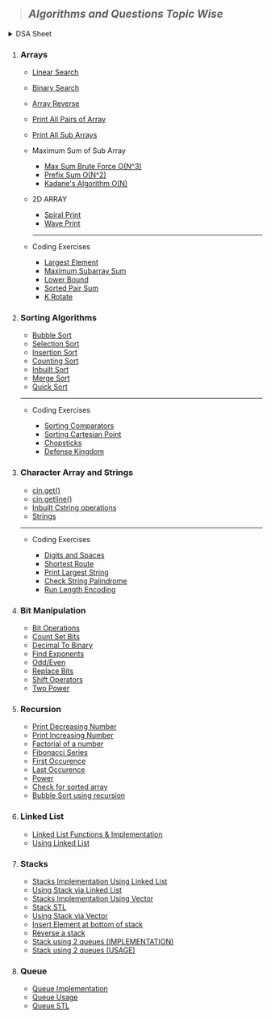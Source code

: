 > ## ***Algorithms and Questions Topic Wise***

<details>
  <summary>DSA Sheet</summary>

  ***Array***

  - [Sum of elements](./DSA%20Sheet/Array/sumOfElements.cpp)
  - [Searching a number](./DSA%20Sheet/Array/searchingANumber.cpp)
  - [Kadane's Algo](./DSA%20Sheet/Array/kadane'sAlgo.cpp)
  - [Reverse a String](./DSA%20Sheet/Array/reverseAString.cpp)
  - [Sort Array of 0,1,2](./DSA%20Sheet/Array/sortArrayOf012.cpp)
  - [Sort Array of 0,1,2 (1 Pass)](./DSA%20Sheet/Array/sortArrayOf012_1pass.cpp)
  - [Negative First](./DSA%20Sheet/Array/negativeFirst.cpp)
  - [Cyclic Rotate](./DSA%20Sheet/Array/cyclicRotate.cpp)
  - [Union Of Array](./DSA%20Sheet/Array/unionOfArray.cpp)
  - [Kth Max Min](./DSA%20Sheet/Array/kthMaxMin.cpp)
  - [Pair Sum](./DSA%20Sheet/Array/pairSum.cpp)
  - [Sub array with 0 sum](./DSA%20Sheet/Array/subArrayWith0Sum.cpp)

  ***Matrix***

  - [Spiral Traversal](./DSA%20Sheet/Matrix/spiral_traverse.cpp)
</details>

1. ### **Arrays**

   - [Linear Search](./Array/linearSearch.cpp)
   - [Binary Search](./Array/binarySearch.cpp)
   - [Array Reverse](./Array/reverseArray.cpp)
   - [Print All Pairs of Array](./Array/printAllPairs.cpp)
   - [Print All Sub Arrays](./Array/allSubArrays.cpp)
   - Maximum Sum of Sub Array
     
     - [Max Sum Brute Force O(N^3)](./Array/sumOfSubArray.cpp)
     - [Prefix Sum O(N^2)](./Array/maxSumSubArrayPrefix.cpp)
     - [Kadane's Algorithm O(N)](./Array/kadaneAlgo.cpp)

   - 2D ARRAY
     
     - [Spiral Print](./Array/2D_Array/spiralPrint.cpp)
     - [Wave Print](./Array/2D_Array/wavePrint.cpp)

     ___

   - Coding Exercises

     - [Largest Element](./Array/Coding%20Exercises/CM_largestElement.cpp)
     - [Maximum Subarray Sum](./Array/Coding%20Exercises/CM_maxSum.cpp)
     - [Lower Bound](./Array/Coding%20Exercises/CM_lowerBound.cpp)
     - [Sorted Pair Sum](./Array/Coding%20Exercises/CM_SortedPairSum.cpp)
     - [K Rotate](./Array/Coding%20Exercises/CM_kRotate.cpp)


2. ### **Sorting Algorithms**

   - [Bubble Sort](./Sorting%20Algorithms/bubbleSort.cpp)
   - [Selection Sort](./Sorting%20Algorithms/selectionSort.cpp)
   - [Insertion Sort](./Sorting%20Algorithms/insertionSort.cpp)
   - [Counting Sort](./Sorting%20Algorithms/countingSort.cpp)
   - [Inbuilt Sort](./Sorting%20Algorithms/inbuiltSort.cpp)
   - [Merge Sort](./Sorting%20Algorithms/mergeSort.cpp)
   - [Quick Sort](./Sorting%20Algorithms/quickSort.cpp)

    ___

   - Coding Exercises

     - [Sorting Comparators](./Sorting%20Algorithms/Coding%20Exercises/CM_sortingComparator.cpp)
     - [Sorting Cartesian Point](./Sorting%20Algorithms/Coding%20Exercises/CM_sortingCartesianPoints.cpp)
     - [Chopsticks](./Sorting%20Algorithms/Coding%20Exercises/CM_chopsticks.cpp)
     - [Defense Kingdom](./Sorting%20Algorithms/Coding%20Exercises/CM_defenseKingdom.cpp)


3. ### **Character Array and Strings**

   - [cin.get()](./Character%20Arrays%20&%20Strings/cin_get.cpp)
   - [cin.getline()](./Character%20Arrays%20&%20Strings/cin_getline.cpp)
   - [Inbuilt Cstring operations](./Character%20Arrays%20&%20Strings/inbuilt_operations.cpp)
   - [Strings](./Character%20Arrays%20&%20Strings/Strings.cpp)

    ___

   - Coding Exercises

     - [Digits and Spaces](./Character%20Arrays%20&%20Strings/Coding%20Exercises/digits_spaces.cpp)
     - [Shortest Route](./Character%20Arrays%20&%20Strings/Coding%20Exercises/shortest_route.cpp)
     - [Print Largest String](./Character%20Arrays%20&%20Strings/Coding%20Exercises/printLargestString.cpp)
     - [Check String Palindrome](./Character%20Arrays%20&%20Strings/Coding%20Exercises/CM_checkPalindrome.cpp)
     - [Run Length Encoding](./Character%20Arrays%20&%20Strings/Coding%20Exercises/CM_stringCompression.cpp)


4. ### **Bit Manipulation**

   - [Bit Operations](./Bit%20Manipulation/bit_operations.cpp)
   - [Count Set Bits](./Bit%20Manipulation/count_setBits.cpp)
   - [Decimal To Binary](./Bit%20Manipulation/dec_to_bin.cpp)
   - [Find Exponents](./Bit%20Manipulation/exponentials.cpp)
   - [Odd/Even](./Bit%20Manipulation/odd_even.cpp)
   - [Replace Bits](./Bit%20Manipulation/replace_bits.cpp)
   - [Shift Operators](./Bit%20Manipulation/shift_operators.cpp)
   - [Two Power](./Bit%20Manipulation/two_power.cpp)


5. ### **Recursion**

   - [Print Decreasing Number](./Recursion/decreasing_number.cpp)
   - [Print Increasing Number](./Recursion/increasing_number.cpp)
   - [Factorial of a number](./Recursion/factorial.cpp)
   - [Fibonacci Series](./Recursion/fibonacci.cpp)
   - [First Occurence](./Recursion/first_occurence.cpp)
   - [Last Occurence](./Recursion/last_occurence.cpp)
   - [Power](./Recursion/power.cpp)
   - [Check for sorted array](./Recursion/sortedArrayCheck.cpp)
   - [Bubble Sort using recursion](./Recursion/bubble_sort.cpp)

6. ### **Linked List**

   - [Linked List Functions & Implementation](./LinkedList/LL.h)
   - [Using Linked List](./LinkedList/linked_list.cpp)

7. ### **Stacks**

   - [Stacks Implementation Using Linked List](./Stacks/stackLL.h)
   - [Using Stack via Linked List](./Stacks/stackLL.cpp)
   - [Stacks Implementation Using Vector](./Stacks/stack_vector.h)
   - [Stack STL](./Stacks/stack_stl.cpp)
   - [Using Stack via Vector](./Stacks/stack_vector.cpp)
   - [Insert Element at bottom of stack](./Stacks/insertAtBottom.cpp)
   - [Reverse a stack](./Stacks/stack_reverse.cpp)
   - [Stack using 2 queues (IMPLEMENTATION)](./Stacks/stack_using_queues.h)
   - [Stack using 2 queues (USAGE)](./Stacks/stack_using_queues.cpp)

8. ### **Queue**

   - [Queue Implementation](./Queues/queue.h)
   - [Queue Usage](./Queues/queue.cpp)
   - [Queue STL](./Queues/queue_stl.cpp)
     
